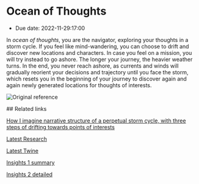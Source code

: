 # Ocean of Thoughts
- Due date: 2022-11-29:17:00

In *ocean of thoughts*, you are the navigator, exploring your thoughts in a storm cycle. If you feel like mind-wandering, you can choose to drift and discover new locations and characters. In case you feel on a mission, you will try instead to go ashore. The longer your journey, the heavier weather turns. In the end, you never reach ashore, as currents and winds will gradually reorient your decisions and trajectory until you face the storm, which resets you in the beginning of your journey to discover again and again newly generated locations for thoughts of interests. 

![Original reference](https://d2w9rnfcy7mm78.cloudfront.net/1889766/original_717fa12fab70e9069892f1172f311576.jpg?1521037668?bc=1)

## Related links

[How I imagine narrative structure of a perpetual storm cycle, with three steps of drifting towards points of interests](/process/Animation/demo/22-11-28-process-anim.gif)

[Latest Research](/process/22.11.27-process.md)

[Latest Twine](/prototypes/twine/22.11.29-Ocean%20of%20Thoughts.html)

[Insights 1 summary](/process/interviews/Insights.md)

[Insights 2 detailed](/process/interviews/Round-2/insights.md)